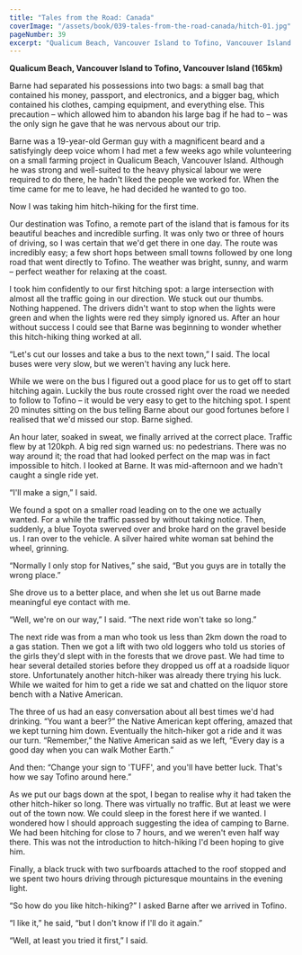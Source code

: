 ```yaml
---
title: "Tales from the Road: Canada"
coverImage: "/assets/book/039-tales-from-the-road-canada/hitch-01.jpg"
pageNumber: 39
excerpt: "Qualicum Beach, Vancouver Island to Tofino, Vancouver Island (165km). A silver haired white woman sat behind the wheel, grinning. “Normally I only stop for Natives,”"
---
```


**Qualicum Beach, Vancouver Island to Tofino, Vancouver Island (165km)**

Barne had separated his possessions into two bags: a small bag that contained his money, passport, and electronics, and a bigger bag, which contained his clothes, camping equipment, and everything else. This precaution – which allowed him to abandon his large bag if he had to – was the only sign he gave that he was nervous about our trip.

Barne was a 19-year-old German guy with a magnificent beard and a satisfyingly deep voice whom I had met a few weeks ago while volunteering on a small farming project in Qualicum Beach, Vancouver Island. Although he was strong and well-suited to the heavy physical labour we were required to do there, he hadn't liked the people we worked for. When the time came for me to leave, he had decided he wanted to go too.

Now I was taking him hitch-hiking for the first time.

Our destination was Tofino, a remote part of the island that is famous for its beautiful beaches and incredible surfing. It was only two or three of hours of driving, so I was certain that we'd get there in one day. The route was incredibly easy; a few short hops between small towns followed by one long road that went directly to Tofino. The weather was bright, sunny, and warm – perfect weather for relaxing at the coast.

I took him confidently to our first hitching spot: a large intersection with almost all the traffic going in our direction. We stuck out our thumbs. Nothing happened. The drivers didn't want to stop when the lights were green and when the lights were red they simply ignored us. After an hour without success I could see that Barne was beginning to wonder whether this hitch-hiking thing worked at all.

“Let's cut our losses and take a bus to the next town,” I said. The local buses were very slow, but we weren't having any luck here.

While we were on the bus I figured out a good place for us to get off to start hitching again. Luckily the bus route crossed right over the road we needed to follow to Tofino – it would be very easy to get to the hitching spot. I spent 20 minutes sitting on the bus telling Barne about our good fortunes before I realised that we'd missed our stop. Barne sighed.

An hour later, soaked in sweat, we finally arrived at the correct place. Traffic flew by at 120kph. A big red sign warned us: no pedestrians. There was no way around it; the road that had looked perfect on the map was in fact impossible to hitch. I looked at Barne. It was mid-afternoon and we hadn't caught a single ride yet.

“I'll make a sign,” I said.

We found a spot on a smaller road leading on to the one we actually wanted. For a while the traffic passed by without taking notice. Then, suddenly, a blue Toyota swerved over and broke hard on the gravel beside us. I ran over to the vehicle. A silver haired white woman sat behind the wheel, grinning.

“Normally I only stop for Natives,” she said, “But you guys are in totally the wrong place.”

She drove us to a better place, and when she let us out Barne made meaningful eye contact with me.

“Well, we're on our way,” I said. “The next ride won't take so long.”

The next ride was from a man who took us less than 2km down the road to a gas station. Then we got a lift with two old loggers who told us stories of the girls they'd slept with in the forests that we drove past. We had time to hear several detailed stories before they dropped us off at a roadside liquor store. Unfortunately another hitch-hiker was already there trying his luck. While we waited for him to get a ride we sat and chatted on the liquor store bench with a Native American.

The three of us had an easy conversation about all best times we'd had drinking. “You want a beer?” the Native American kept offering, amazed that we kept turning him down. Eventually the hitch-hiker got a ride and it was our turn. “Remember,” the Native American said as we left, “Every day is a good day when you can walk Mother Earth.”

And then: “Change your sign to 'TUFF', and you'll have better luck. That's how we say Tofino around here.”

As we put our bags down at the spot, I began to realise why it had taken the other hitch-hiker so long. There was virtually no traffic. But at least we were out of the town now. We could sleep in the forest here if we wanted. I wondered how I should approach suggesting the idea of camping to Barne. We had been hitching for close to 7 hours, and we weren't even half way there. This was not the introduction to hitch-hiking I'd been hoping to give him.

Finally, a black truck with two surfboards attached to the roof stopped and we spent two hours driving through picturesque mountains in the evening light.

“So how do you like hitch-hiking?” I asked Barne after we arrived in Tofino.

“I like it,” he said, “but I don't know if I'll do it again.”

“Well, at least you tried it first,” I said.
